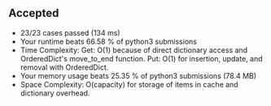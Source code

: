 Accepted
--------

-   23/23 cases passed (134 ms)
-   Your runtime beats 66.58 % of python3 submissions
-   Time Complexity: Get: O(1) because of direct dictionary access and OrderedDict's move_to_end function. Put: O(1) for insertion, update, and removal with OrderedDict.
-   Your memory usage beats 25.35 % of python3 submissions (78.4 MB)
-   Space Complexity: O(capacity) for storage of items in cache and dictionary overhead.